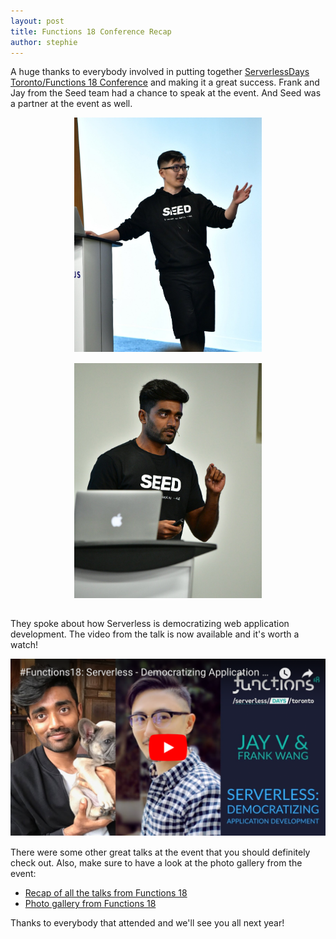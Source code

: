 ```yaml
---
layout: post
title: Functions 18 Conference Recap
author: stephie
---
```


A huge thanks to everybody involved in putting together [ServerlessDays Toronto/Functions 18 Conference](https://functions.events/2018/toronto/) and making it a great success. Frank and Jay from the Seed team had a chance to speak at the event. And Seed was a partner at the event as well.

<div style="text-align: center;">
  <img src="/assets/blog/functions-18-conference-recap/frank.jpg" alt="Frank at Functions 18 Conference" width="300" style="margin-bottom: 15px;" />
  <img src="/assets/blog/functions-18-conference-recap/jay.jpg" alt="Jay at Functions 18 Conference" width="300" style="margin-bottom: 15px;" />
</div>

They spoke about how Serverless is democratizing web application development. The video from the talk is now available and it's worth a watch!

<div style="text-align: center;margin-bottom: 15px;">
  <a href="https://www.youtube.com/watch?v=2XvER3QZapk">
    <img src="/assets/blog/functions-18-conference-recap/talk-video-thumb.png" alt="Functions 18 Seed Talk" width="560" />
  </a>
</div>

There were some other great talks at the event that you should definitely check out. Also, make sure to have a look at the photo gallery from the event:

- [Recap of all the talks from Functions 18](https://www.youtube.com/watch?list=PLNoTOsTRYfvhLh8sVrI6lHXfhIbDSons3&v=XC4bx975q_M)
- [Photo gallery from Functions 18](https://flic.kr/s/aHsmtopTZT)

Thanks to everybody that attended and we'll see you all next year!
